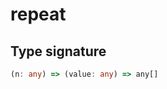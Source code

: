# repeat

## Type signature

<!-- prettier-ignore-start -->
```typescript
(n: any) => (value: any) => any[]
```
<!-- prettier-ignore-end -->
